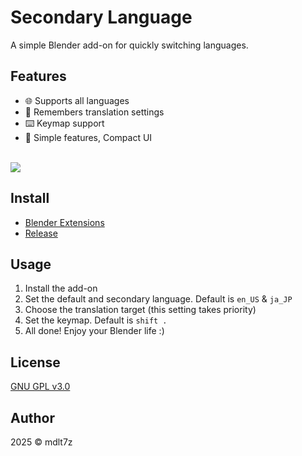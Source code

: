 # Secondary Language

A simple Blender add-on for quickly switching languages.

## Features

- 🌐 Supports all languages
- 💾 Remembers translation settings
- ⌨️ Keymap support
- 🧩 Simple features, Compact UI

<br>

<img src="https://github.com/user-attachments/assets/06be648b-86ae-4d2e-881e-bbdeec5d4c28" />

## Install

- [Blender Extensions](https://extensions.blender.org/add-ons/secondary-language)
- [Release](https://github.com/mdlt7z/secondary-language/releases/latest)

## Usage

1. Install the add-on
2. Set the default and secondary language. Default is `en_US` & `ja_JP`
3. Choose the translation target (this setting takes priority)
4. Set the keymap. Default is `shift .`
5. All done! Enjoy your Blender life :)

## License

[GNU GPL v3.0](./LICENSE)

## Author

2025 © mdlt7z
